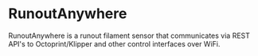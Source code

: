 # RunoutAnywhere
 RunoutAnywhere is a runout filament sensor that communicates via REST API's to Octoprint/Klipper and other control interfaces over WiFi.
